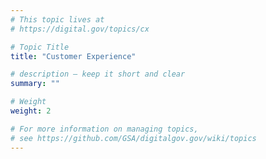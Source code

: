 ```yaml
---
# This topic lives at
# https://digital.gov/topics/cx

# Topic Title
title: "Customer Experience"

# description — keep it short and clear
summary: ""

# Weight
weight: 2

# For more information on managing topics,
# see https://github.com/GSA/digitalgov.gov/wiki/topics
---
```

